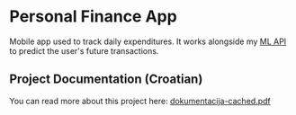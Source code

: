 # Personal Finance App

Mobile app used to track daily expenditures. It works alongside my [ML API](https://github.com/DujeStolfa/flask-api) to predict the user's future transactions.

## Project Documentation (Croatian)

You can read more about this project here: [dokumentacija-cached.pdf](https://github.com/DujeStolfa/cached/files/7761924/dokumentacija-cached.pdf)


